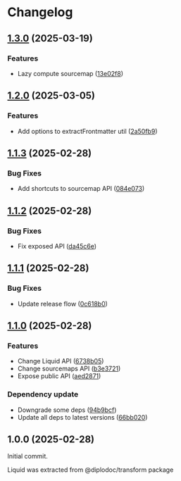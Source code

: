 # Changelog

## [1.3.0](https://github.com/diplodoc-platform/liquid/compare/v1.2.0...v1.3.0) (2025-03-19)


### Features

* Lazy compute sourcemap ([13e02f8](https://github.com/diplodoc-platform/liquid/commit/13e02f869bbcf62ba85ad561ddf5d0c5ef896803))

## [1.2.0](https://github.com/diplodoc-platform/liquid/compare/v1.1.3...v1.2.0) (2025-03-05)


### Features

* Add options to extractFrontmatter util ([2a50fb9](https://github.com/diplodoc-platform/liquid/commit/2a50fb9fc92802ff9470004e18f087bce15b2443))

## [1.1.3](https://github.com/diplodoc-platform/liquid/compare/v1.1.2...v1.1.3) (2025-02-28)


### Bug Fixes

* Add shortcuts to sourcemap API ([084e073](https://github.com/diplodoc-platform/liquid/commit/084e07396a649d0cbb02ca1e514c75128d5cb243))

## [1.1.2](https://github.com/diplodoc-platform/liquid/compare/v1.1.1...v1.1.2) (2025-02-28)


### Bug Fixes

* Fix exposed API ([da45c6e](https://github.com/diplodoc-platform/liquid/commit/da45c6e39a47a5dbef8aa1079780b9b2b4d3d2f6))

## [1.1.1](https://github.com/diplodoc-platform/liquid/compare/v1.1.0...v1.1.1) (2025-02-28)


### Bug Fixes

* Update release flow ([0c618b0](https://github.com/diplodoc-platform/liquid/commit/0c618b0dbdfd5b43e661d20d7621ad0a1ab3e151))

## [1.1.0](https://github.com/diplodoc-platform/liquid/compare/v1.0.0...v1.1.0) (2025-02-28)


### Features

* Change Liquid API ([6738b05](https://github.com/diplodoc-platform/liquid/commit/6738b05a528655ee5c173a6628623e187ce38ad9))
* Change sourcemaps API ([b3e3721](https://github.com/diplodoc-platform/liquid/commit/b3e3721c092b7ac5e0034f6b15013b7cab683b3d))
* Expose public API ([aed2871](https://github.com/diplodoc-platform/liquid/commit/aed28710d9cb3fd92e0e2f931d26747662fb67ef))


### Dependency update

* Downgrade some deps ([94b9bcf](https://github.com/diplodoc-platform/liquid/commit/94b9bcf7b3aed38d3f7cef63bef3d881ed3ccdb0))
* Update all deps to latest versions ([66bb020](https://github.com/diplodoc-platform/liquid/commit/66bb020cc92c53f5ac869d22d9900a4354294f50))

## 1.0.0 (2025-02-28)

Initial commit.

Liquid was extracted from @diplodoc/transform package
